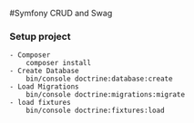 #Symfony CRUD and Swag

### Setup project

```
- Composer
    composer install
- Create Database
    bin/console doctrine:database:create
- Load Migrations
    bin/console doctrine:migrations:migrate
- load fixtures
    bin/console doctrine:fixtures:load
```